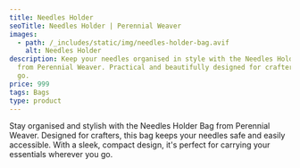 ```yaml
---
title: Needles Holder
seoTitle: Needles Holder | Perennial Weaver
images:
  - path: /_includes/static/img/needles-holder-bag.avif
    alt: Needles Holder
description: Keep your needles organised in style with the Needles Holder Bag
  from Perennial Weaver. Practical and beautifully designed for crafters on the
  go.
price: 999
tags: Bags
type: product
---
```

Stay organised and stylish with the Needles Holder Bag from Perennial Weaver. Designed for crafters, this bag keeps your needles safe and easily accessible. With a sleek, compact design, it's perfect for carrying your essentials wherever you go.
